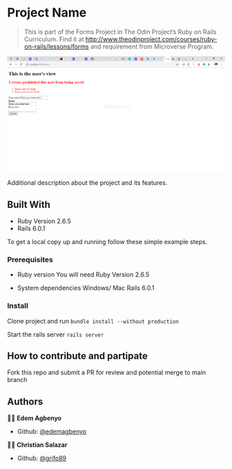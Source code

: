 # Project Name

> This is part of the Forms Project in The Odin Project’s Ruby on Rails Curriculum. Find it at http://www.theodinproject.com/courses/ruby-on-rails/lessons/forms and requirement from Microverse Program.

![screenshot](./app_screenshot.PNG)

Additional description about the project and its features.

## Built With

- Ruby Version 2.6.5
- Rails 6.0.1

To get a local copy up and running follow these simple example steps.

### Prerequisites
* Ruby version
You will need Ruby Version 2.6.5

* System dependencies
Windows/ Mac
Rails 6.0.1

### Install
Clone project and run
`bundle install --without production`

 Start the rails server
`rails server`

## How to contribute and partipate
Fork this repo and submit a PR for review and potential merge to main branch



## Authors

👨‍💻 **Edem Agbenyo**

- Github: [@edemagbenyo](https://github.com/edemagbenyo)

👨‍💻 **Christian Salazar**

- Github: [@grifo89](https://github.com/grifo89)
